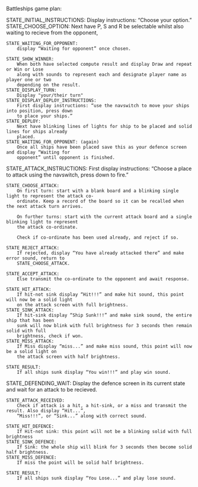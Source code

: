 Battleships game plan:


STATE_INITIAL_INSTRUCTIONS:
    Display instructions: “Choose your option.”
    STATE_CHOOSE_OPTION:
        Next have P, S and R be selectable whilst also waiting to recieve from the opponent,

    STATE_WAITING_FOR_OPPONENT:
        display “Waiting for opponent” once chosen.

    STATE_SHOW_WINNER:
        When both have selected compute result and display Draw and repeat or Win or Lose
        along with sounds to represent each and designate player name as player one or two
        depending on the result.
    STATE_DISPLAY_TURN:
        Display "your/their turn"
    STATE_DISPLAY_DEPLOY_INSTRUCTIONS:
        First display instructions: “use the navswitch to move your ships into position, press down
        to place your ships.”
    STATE_DEPLOY:
        Next have blinking lines of lights for ship to be placed and solid lines for ships already
        placed.
    STATE_WAITING_FOR_OPPONENT: (again)
        Once all ships have been placed save this as your defence screen and display “Waiting for
        opponent” until opponent is finished.

STATE_ATTACK_INSTRUCTIONS:
    First display instructions: “Choose a place to attack using the navswitch, press down to fire.”

    STATE_CHOOSE_ATTACK:
        On first turn: start with a blank board and a blinking single light to represent the attack co-
        ordinate. Keep a record of the board so it can be recalled when the next attack turn arrives.

        On further turns: start with the current attack board and a single blinking light to represent
        the attack co-ordinate.

        Check if co-ordinate has been used already, and reject if so.

    STATE_REJECT_ATTACK:
        If rejected, display “You have already attacked there” and make error sound, return to
        STATE_CHOOSE_ATTACK.

    STATE_ACCEPT_ATTACK:
        Else transmit the co-ordinate to the opponent and await response.

    STATE_HIT_ATTACK:
        If hit-not sink display “Hit!!!” and make hit sound, this point will now be a solid light
        on the attack screen with full brightness.
    STATE_SINK_ATTACK:
        If hit-sink display “Ship Sunk!!!” and make sink sound, the entire ship that has been
        sunk will now blink with full brightness for 3 seconds then remain solid with full
        brightness, check if won.
    STATE_MISS_ATTACK:
        If Miss display “miss...” and make miss sound, this point will now be a solid light on
        the attack screen with half brightness.

    STATE_RESULT:
        If all ships sunk display “You win!!!” and play win sound.

STATE_DEFENDING_WAIT:
    Display the defence screen in its current state and wait for an attack to be recieved.

    STATE_ATTACK_RECEIVED:
        Check if attack is a hit, a hit-sink, or a miss and transmit the result. Also display “Hit...”,
        “Miss!!!”, or “Sink...” along with correct sound.

    STATE_HIT_DEFENCE:
        If Hit-not sink: this point will not be a blinking solid with full brightness
    STATE_SINK_DEFENCE:
        If Sink: the whole ship will blink for 3 seconds then become solid half brightness.
    STATE_MISS_DEFENCE:
        If miss the point will be solid half brightness.

    STATE_RESULT:
        If all ships sunk display “You Lose...” and play lose sound.
